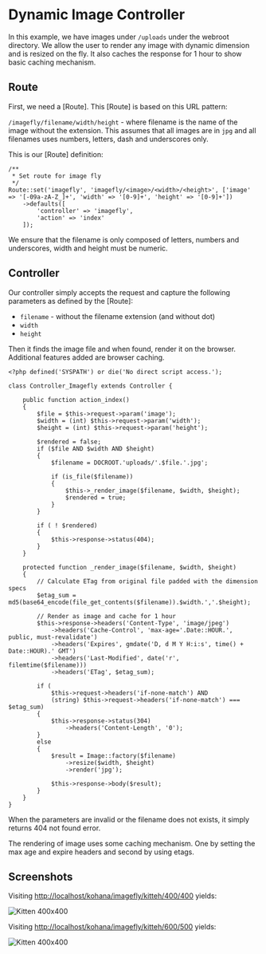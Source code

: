 # Dynamic Image Controller

In this example, we have images under `/uploads` under the webroot directory. We allow the user to render any image with dynamic dimension and is resized on the fly. It also caches the response for 1 hour to show basic caching mechanism.

## Route

First, we need a [Route]. This [Route] is based on this URL pattern:

`/imagefly/filename/width/height` - where filename is the name of the image without the extension. This assumes that all images are in `jpg` and all filenames uses numbers, letters, dash and underscores only.

This is our [Route] definition:

~~~
/**
 * Set route for image fly
 */
Route::set('imagefly', 'imagefly/<image>/<width>/<height>', ['image' => '[-09a-zA-Z_]+', 'width' => '[0-9]+', 'height' => '[0-9]+'])
    ->defaults([
        'controller' => 'imagefly',
        'action' => 'index'
    ]);
~~~

We ensure that the filename is only composed of letters, numbers and underscores, width and height must be numeric.

## Controller

Our controller simply accepts the request and capture the following parameters as defined by the [Route]:

* `filename` - without the filename extension (and without dot)
* `width`
* `height`

Then it finds the image file and when found, render it on the browser. Additional features added are browser caching.

~~~
<?php defined('SYSPATH') or die('No direct script access.');

class Controller_Imagefly extends Controller {

    public function action_index()
    {
        $file = $this->request->param('image');
        $width = (int) $this->request->param('width');
        $height = (int) $this->request->param('height');

        $rendered = false;
        if ($file AND $width AND $height)
        {
            $filename = DOCROOT.'uploads/'.$file.'.jpg';

            if (is_file($filename))
            {
                $this->_render_image($filename, $width, $height);
                $rendered = true;
            }
        }

        if ( ! $rendered)
        {
            $this->response->status(404);
        }
    }

    protected function _render_image($filename, $width, $height)
    {
        // Calculate ETag from original file padded with the dimension specs
        $etag_sum = md5(base64_encode(file_get_contents($filename)).$width.','.$height);

        // Render as image and cache for 1 hour
        $this->response->headers('Content-Type', 'image/jpeg')
            ->headers('Cache-Control', 'max-age='.Date::HOUR.', public, must-revalidate')
            ->headers('Expires', gmdate('D, d M Y H:i:s', time() + Date::HOUR).' GMT')
            ->headers('Last-Modified', date('r', filemtime($filename)))
            ->headers('ETag', $etag_sum);

        if (
            $this->request->headers('if-none-match') AND
            (string) $this->request->headers('if-none-match') === $etag_sum)
        {
            $this->response->status(304)
                ->headers('Content-Length', '0');
        }
        else
        {
            $result = Image::factory($filename)
                ->resize($width, $height)
                ->render('jpg');

            $this->response->body($result);
        }
    }
}
~~~

When the parameters are invalid or the filename does not exists, it simply returns 404 not found error.

The rendering of image uses some caching mechanism. One by setting the max age and expire headers and second by using etags.

## Screenshots

Visiting [http://localhost/kohana/imagefly/kitteh/400/400](http://localhost/kohana/imagefly/kitteh/400/400) yields:

![Kitten 400x400](dynamic-400.jpg)

Visiting [http://localhost/kohana/imagefly/kitteh/600/500](http://localhost/kohana/imagefly/kitteh/600/500) yields:

![Kitten 400x400](dynamic-600.jpg)